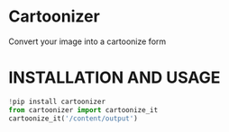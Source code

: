 # Cartoonizer
Convert your image into a cartoonize form
# INSTALLATION AND USAGE
```python
!pip install cartoonizer
from cartoonizer import cartoonize_it
cartoonize_it('/content/output')
```